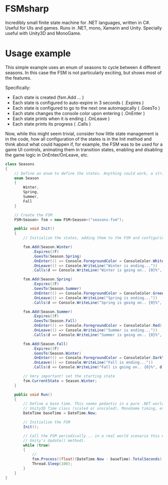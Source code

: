 ﻿# FSMsharp
Incredibly small finite state machine for .NET languages, written in C#. Useful for UIs and games. Runs in .NET, mono, Xamarin and Unity. 
Specially useful with Unity3D and MonoGame.
 

# Usage example

This simple example uses an enum of seasons to cycle between 4 different seasons. In this case the FSM is not particularly exciting, but shows most of the features.

Specifically:

* Each state is created (fsm.Add ... )
* Each state is configured to auto-expire in 3 seconds ( .Expires )
* Each state is configured to go to the next one automagically ( .GoesTo )
* Each state changes the console color upon entering ( .OnEnter )
* Each state prints when it is ending ( .OnLeave )
* Each state prints its progress ( .Calls )

Now, while this might seem trivial, consider how little state management is in the code, how all configuration of the states is in the Init method and think
about what could happen if, for example, the FSM was to be used for a game UI controls, animating them in transition states, enabling and disabling the game logic in OnEnter/OnLeave,
etc.


```csharp
class Seasons
{
	// Define an enum to define the states. Anything could work, a string, int.. but enums are likely the easiest to manage
	enum Season
	{
		Winter,
		Spring,
		Summer,
		Fall
	}

	// Create the FSM
	FSM<Season> fsm = new FSM<Season>("seasons-fsm");

	public void Init()
	{
		// Initialize the states, adding them to the FSM and configuring their behaviour

		fsm.Add(Season.Winter)
			.Expires(3f)
			.GoesTo(Season.Spring)
			.OnEnter(() => Console.ForegroundColor = ConsoleColor.White)
			.OnLeave(() => Console.WriteLine("Winter is ending..."))
			.Calls(d => Console.WriteLine("Winter is going on.. {0}%", d.StateProgress * 100f));

		fsm.Add(Season.Spring)
			.Expires(3f)
			.GoesTo(Season.Summer)
			.OnEnter(() => Console.ForegroundColor = ConsoleColor.Green)
			.OnLeave(() => Console.WriteLine("Spring is ending..."))
			.Calls(d => Console.WriteLine("Spring is going on.. {0}%", d.StateProgress * 100f));

		fsm.Add(Season.Summer)
			.Expires(3f)
			.GoesTo(Season.Fall)
			.OnEnter(() => Console.ForegroundColor = ConsoleColor.Red)
			.OnLeave(() => Console.WriteLine("Summer is ending..."))
			.Calls(d => Console.WriteLine("Summer is going on.. {0}%", d.StateProgress * 100f));

		fsm.Add(Season.Fall)
			.Expires(3f)
			.GoesTo(Season.Winter)
			.OnEnter(() => Console.ForegroundColor = ConsoleColor.DarkYellow)
			.OnLeave(() => Console.WriteLine("Fall is ending..."))
			.Calls(d => Console.WriteLine("Fall is going on.. {0}%", d.StateProgress * 100f));

		// Very important! set the starting state
		fsm.CurrentState = Season.Winter;
	}

	public void Run()
	{
		// Define a base time. This seems pedantic in a pure .NET world, but allows to use custom time providers,
		// Unity3D Time class (scaled or unscaled), MonoGame timing, etc.
		DateTime baseTime = DateTime.Now;

		// Initialize the FSM
		Init();

		// Call the FSM periodically... in a real world scenario this will likely be in a timer callback, or frame handling (e.g.
		// Unity's Update() method).
		while (true)
		{
			// 
			fsm.Process((float)(DateTime.Now - baseTime).TotalSeconds);
			Thread.Sleep(100);
		}
	}
}

```